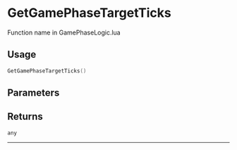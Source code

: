 # GetGamePhaseTargetTicks
Function name in GamePhaseLogic.lua
## Usage
```lua
GetGamePhaseTargetTicks()
```
## Parameters

## Returns
`any`

---